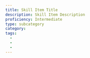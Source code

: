 ```yaml
---
title: Skill Item Title
description: Skill Item Description
proficiency: Intermediate
type: subcategory
category: 
tags:
  - 
  - 
  - 
---
```

